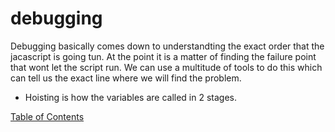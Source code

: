 # debugging

Debugging basically comes down to understandting the exact order that the jacascript is going tun. At the point it is a matter of finding the failure point that wont let the script run. We can use a multitude of tools to do this which can tell us the exact line where we will find the problem.

* Hoisting is how the variables are called in 2 stages.

[Table of Contents](README.md)
